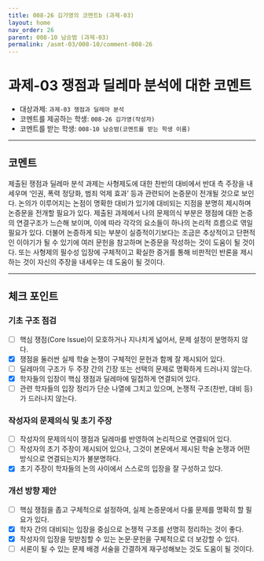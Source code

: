 ```yaml
---
title: 008-26 김가영의 코멘트b (과제-03) 
layout: home
nav_order: 26
parent: 008-10 남승범 (과제-03)
permalink: /asmt-03/008-10/comment-008-26
---
```


# 과제-03 쟁점과 딜레마 분석에 대한 코멘트

- 대상과제: `과제-03 쟁점과 딜레마 분석`
- 코멘트를 제공하는 학생: `008-26 김가영(작성자)` 
- 코멘트를 받는 학생: `008-10 남승범(코멘트를 받는 학생 이름)` 

---

## 코멘트

제출된 쟁점과 딜레마 분석 과제는 사형제도에 대한 찬반의 대비에서 반대 측 주장을 내세우며 ‘인권, 폭력 정당화, 범죄 억제 효과’ 등과 관련되어 논증문이 전개될 것으로 보인다. 논의가 이루어지는 논점이 명확한 대비가 있기에 대비되는 지점을 분명히 제시하며 논증문을 전개할 필요가 있다. 제출된 과제에서 나의 문제의식 부분은 쟁점에 대한 논증의 연결구조가 느슨해 보이며, 이에 따라 각각의 요소들이 하나의 논리적 흐름으로 엮일 필요가 있다. 더불어 논증하게 되는 부분이 실증적이기보다는 조금은 추상적이고 단편적인 이야기가 될 수 있기에 여러 문헌을 참고하며 논증문을 작성하는 것이 도움이 될 것이다. 또는 사형제의 필수성 입장에 구체적이고 확실한 증거를 통해 비판적인 반론을 제시하는 것이 자신의 주장을 내세우는 데 도움이 될 것이다. 

---

## 체크 포인트

### **기초 구조 점검**
- [ ] 핵심 쟁점(Core Issue)이 모호하거나 지나치게 넓어서, 문제 설정이 분명하지 않다.
- [x] 쟁점을 둘러싼 실제 학술 논쟁이 구체적인 문헌과 함께 잘 제시되어 있다.
- [ ] 딜레마의 구조가 두 주장 간의 긴장 또는 선택의 문제로 명확하게 드러나지 않는다.
- [x] 학자들의 입장이 핵심 쟁점과 딜레마에 밀접하게 연결되어 있다.
- [ ] 관련 학자들의 입장 정리가 단순 나열에 그치고 있으며, 논쟁적 구조(찬반, 대비 등)가 드러나지 않는다.

### **작성자의 문제의식 및 초기 주장**
- [ ] 작성자의 문제의식이 쟁점과 딜레마를 반영하여 논리적으로 연결되어 있다.
- [ ] 작성자의 초기 주장이 제시되어 있으나, 그것이 본문에서 제시된 학술 논쟁과 어떤 방식으로 연결되는지가 불분명하다.
- [x] 초기 주장이 학자들의 논의 사이에서 스스로의 입장을 잘 구성하고 있다.

### **개선 방향 제안**
- [ ] 핵심 쟁점을 좁고 구체적으로 설정하여, 실제 논증문에서 다룰 문제를 명확히 할 필요가 있다.
- [x] 학자 간의 대비되는 입장을 중심으로 논쟁적 구조를 선명히 정리하는 것이 좋다.
- [x] 작성자의 입장을 뒷받침할 수 있는 논문·문헌을 구체적으로 더 보강할 수 있다.
- [ ] 서론이 될 수 있는 문제 배경 서술을 간결하게 재구성해보는 것도 도움이 될 것이다.
